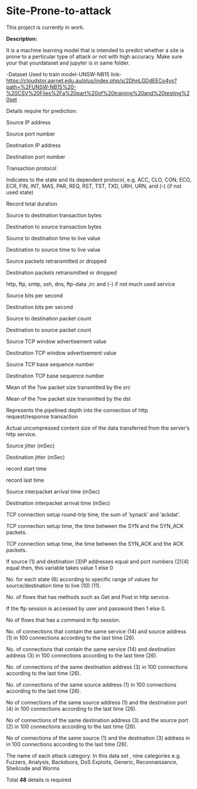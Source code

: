 # Site-Prone-to-attack
This project is currently in work. 

**Description:**


It is a machine learning model that is intended to predict whether a site is prone to a perticular type of attack or not with high accuracy.
Make sure your that yourdataset and jupyter is in same folder.

-Dataset Used to train model-UNSW-NB15 
link-https://cloudstor.aarnet.edu.au/plus/index.php/s/2DhnLGDdEECo4ys?path=%2FUNSW-NB15%20-%20CSV%20Files%2Fa%20part%20of%20training%20and%20testing%20set


Details require for prediction:

Source IP address


Source port number


Destination IP address


Destination port number


Transaction protocol


Indicates to the state and its dependent protocol, e.g. ACC, CLO, CON, ECO, ECR, FIN, INT, MAS, PAR, REQ, RST, TST, TXD, URH, URN, and (-) (if not used state)


Record total duration


Source to destination transaction bytes 


Destination to source transaction bytes


Source to destination time to live value 


Destination to source time to live value

Source packets retransmitted or dropped 


Destination packets retransmitted or dropped

http, ftp, smtp, ssh, dns, ftp-data ,irc  and (-) if not much used service

Source bits per second

Destination bits per second


Source to destination packet count 


Destination to source packet count


Source TCP window advertisement value


Destination TCP window advertisement value


Source TCP base sequence number


Destination TCP base sequence number


Mean of the ?ow packet size transmitted by the src 


Mean of the ?ow packet size transmitted by the dst 


Represents the pipelined depth into the connection of http request/response transaction


Actual uncompressed content size of the data transferred from the server’s http service.


Source jitter (mSec)


Destination jitter (mSec)

record start time


record last time


Source interpacket arrival time (mSec)


Destination interpacket arrival time (mSec)


TCP connection setup round-trip time, the sum of ’synack’ and ’ackdat’.


TCP connection setup time, the time between the SYN and the SYN_ACK packets.


TCP connection setup time, the time between the SYN_ACK and the ACK packets.


If source (1) and destination (3)IP addresses equal and port numbers (2)(4)  equal then, this variable takes value 1 else 0


No. for each state (6) according to specific range of values for source/destination time to live (10) (11).


No. of flows that has methods such as Get and Post in http service.


If the ftp session is accessed by user and password then 1 else 0. 


No of flows that has a command in ftp session.

No. of connections that contain the same service (14) and source address (1) in 100 connections according to the last time (26).


No. of connections that contain the same service (14) and destination address (3) in 100 connections according to the last time (26).


No. of connections of the same destination address (3) in 100 connections according to the last time (26).


No. of connections of the same source address (1) in 100 connections according to the last time (26).


No of connections of the same source address (1) and the destination port (4) in 100 connections according to the last time (26).


No of connections of the same destination address (3) and the source port (2) in 100 connections according to the last time (26).


No of connections of the same source (1) and the destination (3) address in in 100 connections according to the last time (26).

The name of each attack category. In this data set , nine categories e.g. Fuzzers, Analysis, Backdoors, DoS Exploits, Generic, Reconnaissance, Shellcode and Worms


Total **48** details is required 
